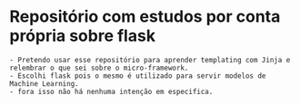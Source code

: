 # Repositório com estudos por conta própria sobre flask
    - Pretendo usar esse repositório para aprender templating com Jinja e relembrar o que sei sobre o micro-framework.
    - Escolhi flask pois o mesmo é utilizado para servir modelos de Machine Learning. 
    - fora isso não há nenhuma intenção em especifica.
